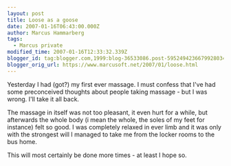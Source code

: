 ```yaml
---
layout: post
title: Loose as a goose
date: 2007-01-16T06:43:00.000Z
author: Marcus Hammarberg
tags:
  - Marcus private
modified_time: 2007-01-16T12:33:32.339Z
blogger_id: tag:blogger.com,1999:blog-36533086.post-5952494236679928034
blogger_orig_url: https://www.marcusoft.net/2007/01/loose.html
---
```


Yesterday I had (got?) my first ever massage. I must confess that I've had some preconceived thoughts about people taking massage - but I was wrong. I'll take it all back.

The massage in itself was not too pleasant, it even hurt for a while, but afterwards the whole body (i mean the whole, the soles of my feet for instance) felt so good. I was completely relaxed in ever limb and it was only with the strongest will I managed to take me from the locker rooms to the bus home.

This will most certainly be done more times - at least I hope so.
